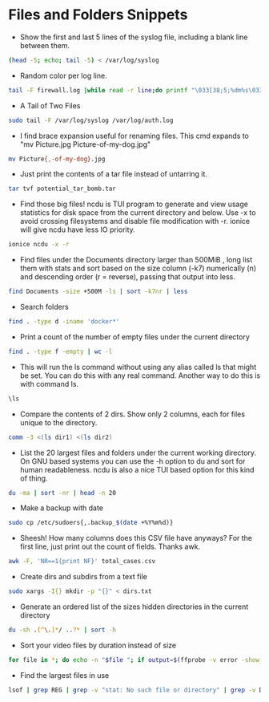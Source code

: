# Files and Folders Snippets


+ Show the first and last 5 lines of the syslog file, including a blank line between them.
```bash
(head -5; echo; tail -5) < /var/log/syslog
```

+ Random color per log line.
```bash
tail -F firewall.log |while read -r line;do printf "\033[38;5;%dm%s\033[0m\n" $(($RANDOM%255)) "$line";done 
```

+ A Tail of Two Files
```bash
sudo tail -F /var/log/syslog /var/log/auth.log 
```

+ I find brace expansion useful for renaming files. This cmd expands to "mv Picture.jpg Picture-of-my-dog.jpg"
```bash
mv Picture{,-of-my-dog}.jpg 
```

+ Just print the contents of a tar file instead of untarring it.
```bash
tar tvf potential_tar_bomb.tar 
```

+ Find those big files! ncdu is TUI program to generate and view usage statistics for disk space from the current directory and below. Use -x to avoid crossing filesystems and disable file modification with -r. ionice will give ncdu have less IO priority.
```bash
ionice ncdu -x -r 
```

+ Find files under the Documents directory larger than 500MiB , long list them with stats and sort based on the size column (-k7) numerically (n) and descending order (r = reverse), passing that output into less.
```bash
find Documents -size +500M -ls | sort -k7nr | less 
```

+ Search folders
```bash
find . -type d -iname 'docker*'
```

+ Print a count of the number of empty files under the current directory
```bash
find . -type f -empty | wc -l
```

+ This will run the ls command without using any alias called ls that might be set. You can do this with any real command. Another way to do this is with command ls.
```bash
\ls 
```

+ Compare the contents of 2 dirs. Show only 2 columns, each for files unique to the directory.
```bash
comm -3 <(ls dir1) <(ls dir2) 
```

+ List the 20 largest files and folders under the current working directory. On GNU based systems you can use the -h option to du and sort for human readableness. ncdu is also a nice TUI based option for this kind of thing.
```bash
du -ma | sort -nr | head -n 20 
```


+ Make a backup with date
```bash
sudo cp /etc/sudoers{,.backup_$(date +%Y%m%d)}
```

+ Sheesh! How many columns does this CSV file have anyways? For the first line, just print out the count of fields. Thanks awk.
```bash
awk -F, 'NR==1{print NF}' total_cases.csv 
```


+ Create dirs and subdirs from a text file
```bash
sudo xargs -I{} mkdir -p "{}" < dirs.txt
```

+ Generate an ordered list of the sizes hidden directories in the current directory
```bash
du -sh .[^\.]*/ ..?* | sort -h
````


+ Sort your video files by duration instead of size
```bash
for file in *; do echo -n "$file "; if output=$(ffprobe -v error -show_format_entry duration -sexagesimal "$file" 2>/dev/null); then echo ${output%???}; else  echo "???"; fi;  done | sort -rk2 | column -t
```

+ Find the largest files in use
```bash
lsof | grep REG | grep -v "stat: No such file or directory" | grep -v DEL | awk '{if ($NF=="(deleted)") {x=3;y=1} else {x=2;y=0}; {print $(NF-x) " " $(NF-y) } }' | sort -n -u | numfmt --field=1 --to=iec
```
